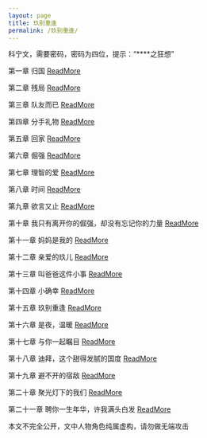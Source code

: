 ```yaml
---
layout: page
title: 玖别重逢
permalink: /玖别重逢/
---
```


科宁文，需要密码，密码为四位，提示：“****之狂想”

第一章 归国 <a href="https://praguednew.github.io/jiubiechongfeng-one/"> ReadMore </a>

第二章 残局 <a href="https://praguednew.github.io/jiubiechongfeng-two/"> ReadMore </a>

第三章 队友而已 <a href="https://praguednew.github.io/jiubiechongfeng-three/"> ReadMore </a>

第四章 分手礼物 <a href="https://praguednew.github.io/jiubiechongfeng-four/"> ReadMore </a>

第五章 回家 <a href="https://praguednew.github.io/jiubiechongfeng-five/"> ReadMore </a>

第六章 倔强 <a href="https://praguednew.github.io/jiubiechongfeng-six/"> ReadMore </a>

第七章 理智的爱 <a href="https://praguednew.github.io/jiubiechongfeng-seven/"> ReadMore </a>

第八章 时间 <a href="https://praguednew.github.io/jiubiechongfeng-eight/"> ReadMore </a>

第九章 欲言又止 <a href="https://praguednew.github.io/jiubiechongfeng-nine/"> ReadMore </a>

第十章 我只有离开你的倔强，却没有忘记你的力量 <a href="https://praguednew.github.io/jiubiechongfeng-ten/"> ReadMore </a>

第十一章 妈妈是我的 <a href="https://praguednew.github.io/jiubiechongfeng-eleven/"> ReadMore </a>

第十二章 亲爱的玖儿 <a href="https://praguednew.github.io/jiubiechongfeng-twelve/"> ReadMore </a>

第十三章 叫爸爸这件小事 <a href="https://praguednew.github.io/jiubiechongfeng-thirteen/"> ReadMore </a>

第十四章 小确幸 <a href="https://praguednew.github.io/jiubiechongfeng-fourteen/"> ReadMore </a>

第十五章 玖别重逢 <a href="https://praguednew.github.io/jiubiechongfeng-fifteen/"> ReadMore </a>

第十六章 是夜，温暖 <a href="https://praguednew.github.io/jiubiechongfeng-sixteen/"> ReadMore </a>

第十七章 与你一起瞩目 <a href="https://praguednew.github.io/jiubiechongfeng-seventeen/"> ReadMore </a>

第十八章 迪拜，这个甜得发腻的国度 <a href="https://praguednew.github.io/jiubiechongfeng-eighteen/"> ReadMore </a>

第十九章 避不开的宿敌 <a href="https://praguednew.github.io/jiubiechongfeng-nineteen/"> ReadMore </a>

第二十章 聚光灯下的我们 <a href="https://praguednew.github.io/jiubiechongfeng-twenty/"> ReadMore </a>

第二十一章 聘你一生年华，许我满头白发 <a href="https://praguednew.github.io/jiubiechongfeng-twentyone/"> ReadMore </a>



本文不完全公开，文中人物角色纯属虚构，请勿做无端攻击


